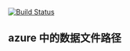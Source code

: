 
[![Build Status](https://dev.azure.com/nernlp/ners2s/_apis/build/status/shfshf.data_azure?branchName=master)](https://dev.azure.com/nernlp/ners2s/_build/latest?definitionId=5&branchName=master)

## azure 中的数据文件路径